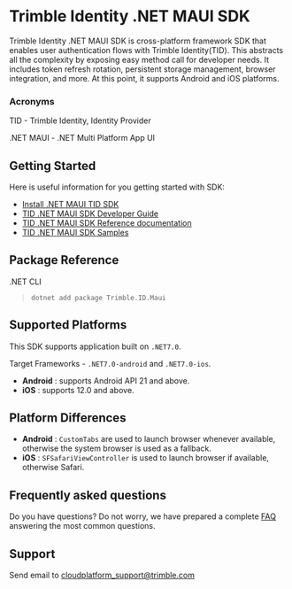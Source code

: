 # Trimble Identity .NET MAUI SDK

Trimble Identity .NET MAUI SDK is cross-platform framework SDK that enables user authentication flows with Trimble Identity(TID). This abstracts all the complexity by exposing easy method call for developer needs. It includes token refresh rotation, persistent storage management, browser integration, and more. At this point, it supports Android and iOS platforms.

### Acronyms

TID - Trimble Identity, Identity Provider

.NET MAUI - .NET Multi Platform App UI  

## Getting Started ##

Here is useful information for you getting started with SDK:

* [Install .NET MAUI TID SDK](https://www.nuget.org/packages?q=Trimble.ID.Maui)
* [TID .NET MAUI SDK Developer Guide](./DeveloperGuide.md)
* [TID .NET MAUI SDK Reference documentation](./ReferenceDoc.md)
* [TID .NET MAUI SDK Samples](../../samples/)

## Package Reference

.NET CLI
> `dotnet add package Trimble.ID.Maui`

## Supported Platforms

  This SDK supports application built on `.NET7.0`.

  Target Frameworks - `.NET7.0-android` and `.NET7.0-ios`.

  - **Android** : supports Android API 21 and above.
  - **iOS** : supports 12.0 and above.

## Platform Differences

  - **Android** : `CustomTabs` are used to launch browser whenever available, otherwise the system browser is used as a fallback.
  - **iOS** : `SFSafariViewController` is used to launch browser if available, otherwise Safari.

## <a name="faq">Frequently asked questions</a>

Do you have questions? Do not worry, we have prepared a complete [FAQ](./FAQ.md) answering the most common questions.

## <a name="support">Support</a>

Send email to [cloudplatform_support@trimble.com](mailto:cloudplatform_support@trimble.com )